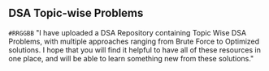 ## DSA Topic-wise Problems
`#RRGGBB`
"I have uploaded a DSA Repository containing Topic Wise DSA Problems, with multiple approaches ranging from Brute Force to Optimized solutions.
 I hope that you will find it helpful to have all of these resources in one place, and will be able to learn something new from these solutions."
